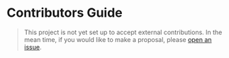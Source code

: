 # Contributors Guide

[issues]: https://github.com/syntaqx/terraform-provider-namecheap/issues

> This project is not yet set up to accept external contributions. In the mean
> time, if you would like to make a proposal, please [open an issue][issues].
